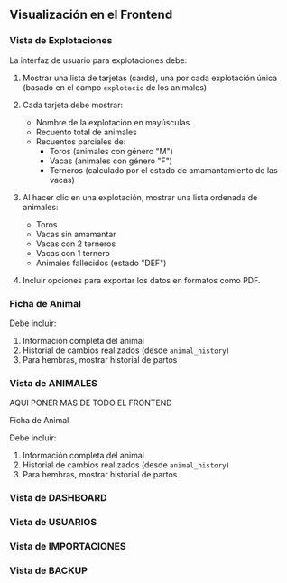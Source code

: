 ## Visualización en el Frontend


### Vista de Explotaciones

La interfaz de usuario para explotaciones debe:

1. Mostrar una lista de tarjetas (cards), una por cada explotación única (basado en el campo `explotacio` de los animales)
2. Cada tarjeta debe mostrar:

   - Nombre de la explotación en mayúsculas
   - Recuento total de animales
   - Recuentos parciales de:
     - Toros (animales con género "M")
     - Vacas (animales con género "F")
     - Terneros (calculado por el estado de amamantamiento de las vacas)
3. Al hacer clic en una explotación, mostrar una lista ordenada de animales:

   - Toros
   - Vacas sin amamantar
   - Vacas con 2 terneros
   - Vacas con 1 ternero
   - Animales fallecidos (estado "DEF")
4. Incluir opciones para exportar los datos en formatos como PDF.

### Ficha de Animal

Debe incluir:

1. Información completa del animal
2. Historial de cambios realizados (desde `animal_history`)
3. Para hembras, mostrar historial de partos

### Vista de ANIMALES

AQUI PONER MAS DE TODO EL FRONTEND

Ficha de Animal

Debe incluir:

1. Información completa del animal
2. Historial de cambios realizados (desde `animal_history`)
3. Para hembras, mostrar historial de partos


### Vista de DASHBOARD

### Vista de USUARIOS

### Vista de IMPORTACIONES

### Vista de BACKUP
